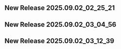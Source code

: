 ## New Release 2025.09.02_02_25_21
## New Release 2025.09.02_03_04_56
## New Release 2025.09.02_03_12_39
